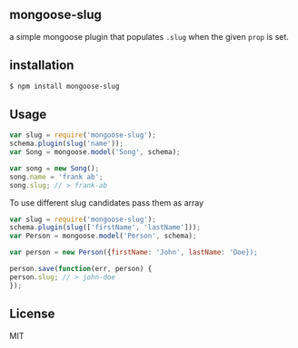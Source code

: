 
## mongoose-slug

a simple mongoose plugin that populates `.slug` when the given `prop` is set.

## installation

```bash
$ npm install mongoose-slug
```

## Usage

```js
var slug = require('mongoose-slug');
schema.plugin(slug('name'));
var Song = mongoose.model('Song', schema);

var song = new Song();
song.name = 'frank ab';
song.slug; // > frank-ab
```

To use different slug candidates pass them as array

```js
var slug = require('mongoose-slug');
schema.plugin(slug(['firstName', 'lastName']));
var Person = mongoose.model('Person', schema);

var person = new Person({firstName: 'John', lastName: 'Doe});

person.save(function(err, person) {
person.slug; // > john-doe	
});

````

## License

MIT
